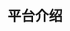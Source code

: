 # 平台介绍



<link rel="stylesheet" href="//cdn.bootcss.com/gitalk/1.5.0/gitalk.min.css">
<script src="//cdn.bootcss.com/gitalk/1.5.0/gitalk.min.js"></script>
<div id="gitalk-container"></div>
<script>
    var gitalk = new Gitalk({
    clientID: '2973ef78e3817bb9904d', // GitHub Application Client ID
    clientSecret: 'f22ec25fbf86e712c8bd05e5b30607d809c9a658', // GitHub Application Client Secret
    repo: 'dituhui-gitbook',
    owner: 'chamberone',
    admin: ['chamberone'],
    id: "/introduction.md",
    title: "平台介绍"
    });
    gitalk.render('gitalk-container');
 </script>